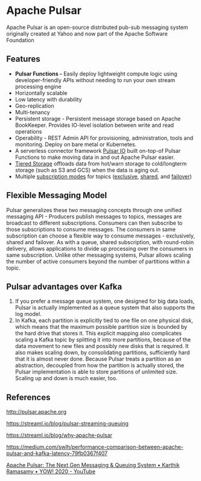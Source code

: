 # Apache Pulsar

Apache Pulsar is an open-source distributed pub-sub messaging system originally created at Yahoo and now part of the Apache Software Foundation

## Features

- **Pulsar Functions -** Easily deploy lightweight compute logic using developer-friendly APIs without needing to run your own stream processing engine
- Horizontally scalable
- Low latency with durability
- Geo-replication
- Multi-tenancy
- Persistent storage - Persistent message storage based on Apache BookKeeper. Provides IO-level isolation between write and read operations
- Operability - REST Admin API for provisioning, administration, tools and monitoring. Deploy on bare metal or Kubernetes.
- A serverless connector framework [Pulsar IO](http://pulsar.apache.org/docs/en/io-overview) built on-top-of Pulsar Functions to make moving data in and out Apache Pulsar easier.
- [Tiered Storage](http://pulsar.apache.org/docs/en/concepts-tiered-storage) offloads data from hot/warn storage to cold/longterm storage (such as S3 and GCS) when the data is aging out.
- Multiple [subscription modes](http://pulsar.apache.org/docs/en/concepts-messaging#subscription-modes) for topics ([exclusive](http://pulsar.apache.org/docs/en/concepts-messaging#exclusive), [shared](http://pulsar.apache.org/docs/en/concepts-messaging#shared), and [failover](http://pulsar.apache.org/docs/en/concepts-messaging#failover))

## Flexible Messaging Model

Pulsar generalizes these two messaging concepts through one unified messaging API - Producers publish messages to topics, messages are broadcast to different subscriptions. Consumers can then subscribe to those subscriptions to consume messages. The consumers in same subscription can choose a flexible way to consume messages - exclusively, shared and failover. As with a queue, shared subscription, with round-robin delivery, allows applications to divide up processing over the consumers in same subscription. Unlike other messaging systems, Pulsar allows scaling the number of active consumers beyond the number of partitions within a topic.

## Pulsar advantages over Kafka

1. If you prefer a message queue system, one designed for big data loads, Pulsar is actually implemented as a queue system that also supports the log model.
2. In Kafka, each partition is explicitly tied to one file on one physical disk, which means that the maximum possible partition size is bounded by the hard drive that stores it. This explicit mapping also complicates scaling a Kafka topic by splitting it into more partitions, because of the data movement to new files and possibly new disks that is required. It also makes scaling down, by consolidating partitions, sufficiently hard that it is almost never done. Because Pulsar treats a partition as an abstraction, decoupled from how the partition is actually stored, the Pulsar implementation is able to store partitions of unlimited size. Scaling up and down is much easier, too.

## References

http://pulsar.apache.org

https://streaml.io/blog/pulsar-streaming-queuing

https://streaml.io/blog/why-apache-pulsar

https://medium.com/swlh/performance-comparison-between-apache-pulsar-and-kafka-latency-79fb0367f407

[Apache Pulsar: The Next Gen Messaging & Queuing System • Karthik Ramasamy • YOW! 2020 - YouTube](https://www.youtube.com/watch?v=_SSFM7FTI8A)
